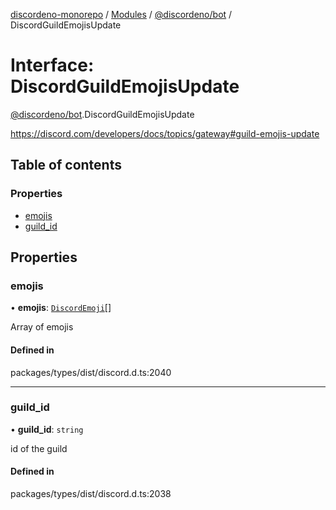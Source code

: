 [discordeno-monorepo](../README.md) / [Modules](../modules.md) / [@discordeno/bot](../modules/discordeno_bot.md) / DiscordGuildEmojisUpdate

# Interface: DiscordGuildEmojisUpdate

[@discordeno/bot](../modules/discordeno_bot.md).DiscordGuildEmojisUpdate

https://discord.com/developers/docs/topics/gateway#guild-emojis-update

## Table of contents

### Properties

- [emojis](discordeno_bot.DiscordGuildEmojisUpdate.md#emojis)
- [guild_id](discordeno_bot.DiscordGuildEmojisUpdate.md#guild_id)

## Properties

### emojis

• **emojis**: [`DiscordEmoji`](discordeno_bot.DiscordEmoji.md)[]

Array of emojis

#### Defined in

packages/types/dist/discord.d.ts:2040

---

### guild_id

• **guild_id**: `string`

id of the guild

#### Defined in

packages/types/dist/discord.d.ts:2038
